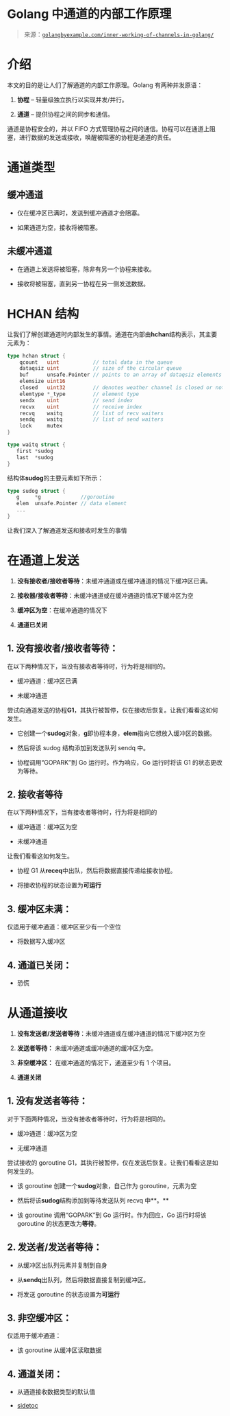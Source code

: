 <!--yml

类别：未分类

日期：2024-10-13 06:05:13

-->

# Golang 中通道的内部工作原理

> 来源：[`golangbyexample.com/inner-working-of-channels-in-golang/`](https://golangbyexample.com/inner-working-of-channels-in-golang/)

# **介绍**

本文的目的是让人们了解通道的内部工作原理。Golang 有两种并发原语：

1.  **协程** – 轻量级独立执行以实现并发/并行。

1.  **通道** – 提供协程之间的同步和通信。

通道是协程安全的，并以 FIFO 方式管理协程之间的通信。协程可以在通道上阻塞，进行数据的发送或接收，唤醒被阻塞的协程是通道的责任。

# **通道类型**

## **缓冲通道**

+   仅在缓冲区已满时，发送到缓冲通道才会阻塞。

+   如果通道为空，接收将被阻塞。

## **未缓冲通道**

+   在通道上发送将被阻塞，除非有另一个协程来接收。

+   接收将被阻塞，直到另一协程在另一侧发送数据。

# **HCHAN 结构**

让我们了解创建通道时内部发生的事情。通道在内部由**hchan**结构表示，其主要元素为：

```go
type hchan struct {
    qcount   uint           // total data in the queue
    dataqsiz uint           // size of the circular queue
    buf      unsafe.Pointer // points to an array of dataqsiz elements
    elemsize uint16
    closed   uint32         // denotes weather channel is closed or not
    elemtype *_type         // element type
    sendx    uint           // send index
    recvx    uint           // receive index
    recvq    waitq          // list of recv waiters
    sendq    waitq          // list of send waiters
    lock     mutex
}

type waitq struct {
   first *sudog
   last  *sudog
}
```

结构体**sudog**的主要元素如下所示：

```go
type sudog struct {
   g     *g             //goroutine
   elem  unsafe.Pointer // data element 
   ...
}
```

让我们深入了解通道发送和接收时发生的事情

# **在通道上发送**

1.  **没有接收者/接收者等待**：未缓冲通道或在缓冲通道的情况下缓冲区已满。

1.  **接收器/接收者等待**：未缓冲通道或在缓冲通道的情况下缓冲区为空

1.  **缓冲区为空**：在缓冲通道的情况下

1.  **通道已关闭**

## **1. 没有接收者/接收者等待：**

在以下两种情况下，当没有接收者等待时，行为将是相同的。

+   缓冲通道：缓冲区已满

+   未缓冲通道

尝试向通道发送的协程**G1**，其执行被暂停，仅在接收后恢复。让我们看看这如何发生。

+   它创建一个**sudog**对象，**g**即协程本身，**elem**指向它想放入缓冲区的数据。

+   然后将该 sudog 结构添加到发送队列 sendq 中。

+   协程调用“GOPARK”到 Go 运行时。作为响应，Go 运行时将该 G1 的状态更改为等待。

## **2. 接收者等待**

在以下两种情况下，当有接收者等待时，行为将是相同的

+   缓冲通道：缓冲区为空

+   未缓冲通道

让我们看看这如何发生。

+   协程 G1 从**receq**中出队，然后将数据直接传递给接收协程。

+   将接收协程的状态设置为**可运行**

## **3. 缓冲区未满：**

仅适用于缓冲通道：缓冲区至少有一个空位

+   将数据写入缓冲区

## **4. 通道已关闭：**

+   恐慌

# **从通道接收**

1.  **没有发送者/发送者等待**：未缓冲通道或在缓冲通道的情况下缓冲区为空

1.  **发送者等待：** 未缓冲通道或缓冲通道的缓冲区为空。

1.  **非空缓冲区：** 在缓冲通道的情况下，通道至少有 1 个项目。

1.  **通道关闭**

## **1\. 没有发送者等待：**

对于下面两种情况，当没有接收者等待时，行为将是相同的。

+   缓冲通道：缓冲区为空

+   无缓冲通道

尝试接收的 goroutine G1，其执行被暂停，仅在发送后恢复。让我们看看这是如何发生的。

+   该 goroutine 创建一个**sudog**对象，自己作为 goroutine，元素为空

+   然后将该**sudog**结构添加到等待发送队列 recvq 中**。**

+   该 goroutine 调用“GOPARK”到 Go 运行时。作为回应，Go 运行时将该 goroutine 的状态更改为**等待**。

## **2\. 发送者/发送者等待：**

+   从缓冲区出队列元素并复制到自身

+   从**sendq**出队列，然后将数据直接复制到缓冲区。

+   将发送 goroutine 的状态设置为**可运行**

## **3\. 非空缓冲区：**

仅适用于缓冲通道：

+   该 goroutine 从缓冲区读取数据

## **4\. 通道关闭：**

+   从通道接收数据类型的默认值

+   [sidetoc](https://golangbyexample.com/tag/sidetoc/)

